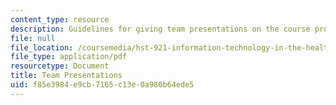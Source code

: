 ```yaml
---
content_type: resource
description: Guidelines for giving team presentations on the course project.
file: null
file_location: /coursemedia/hst-921-information-technology-in-the-health-care-system-of-the-future-spring-2009/f85e3984e9cb7165c13e0a980b64ede5_MITHST_921S09_prj_fn_gpres.pdf
file_type: application/pdf
resourcetype: Document
title: Team Presentations
uid: f85e3984-e9cb-7165-c13e-0a980b64ede5
---
```

